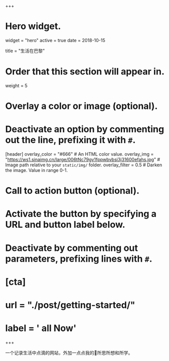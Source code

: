 +++
# Hero widget.
widget = "hero"
active = true
date = 2018-10-15

title = "生活在巴黎"

# Order that this section will appear in.
weight = 5

# Overlay a color or image (optional).
#   Deactivate an option by commenting out the line, prefixing it with `#`.
[header]
  overlay_color = "#666"  # An HTML color value.
  overlay_img = "https://ws1.sinaimg.cn/large/006tNc79gy1fppwbvbsi3j31600efahs.jpg"  # Image path relative to your `static/img/` folder.
  overlay_filter = 0.5  # Darken the image. Value in range 0-1.

# Call to action button (optional).
#   Activate the button by specifying a URL and button label below.
#   Deactivate by commenting out parameters, prefixing lines with `#`.
# [cta]
#  url = "./post/getting-started/"
#  label = '<i class="fa fa-download"></i> all Now'
+++

一个记录生活中点滴的网站，外加一点点我的所思所想和所学。
